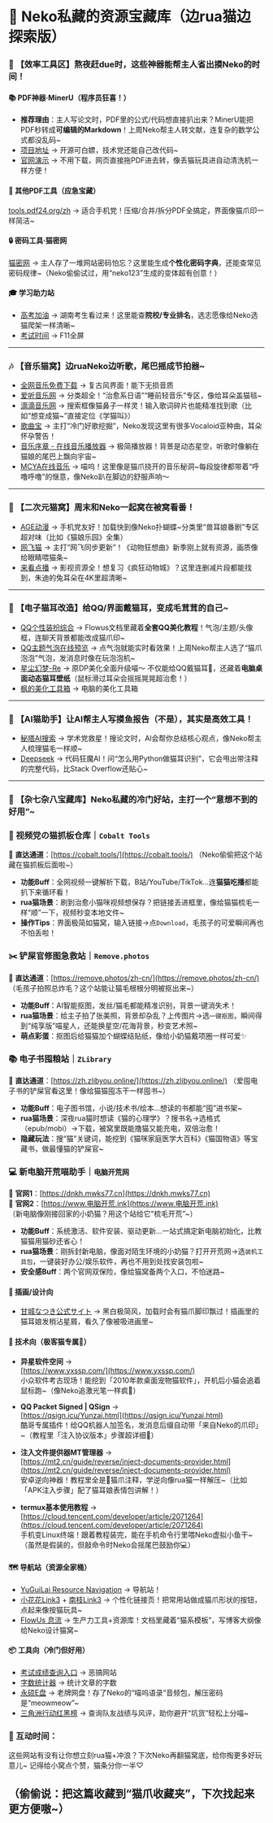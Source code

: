 
# 🌌 Neko私藏的资源宝藏库（边rua猫边探索版）  


### 🐾 【效率工具区】熬夜赶due时，这些神器能帮主人省出摸Neko的时间！  

#### 📚 PDF神器·MinerU（程序员狂喜！）  
- **推荐理由**：主人写论文时，PDF里的公式/代码想直接扒出来？MinerU能把PDF秒转成**可编辑的Markdown**！上周Neko帮主人转文献，连复杂的数学公式都没乱码~  
- [项目地址](https://github.com/opendatalab/MinerU) → 开源可白嫖，技术党还能自己改代码~  
- [官网演示](https://opendatalab.com/OpenSourceTools/Extractor/PDF) → 不用下载，网页直接拖PDF进去转，像丢猫玩具进自动清洗机一样方便！  

#### 🧰 其他PDF工具（应急宝藏）  
[tools.pdf24.org/zh](https://tools.pdf24.org/zh) → 适合手机党！压缩/合并/拆分PDF全搞定，界面像猫爪印一样简洁~  


#### 🔒 密码工具·猫密网  
[猫密网](https://www.catpasswd.com) → 主人存了一堆网站密码怕忘？这里能生成**个性化密码字典**，还能查常见密码规律~（Neko偷偷试过，用“neko123”生成的变体超有创意！）  


#### 🎓 学习助力站  
- [高考加油](https://gaokao.baidu.com/okam/pages/ranklist/index?character=&city=%E6%89%80%E6%9C%89%E5%9F%8E%E5%B8%82&education=&nature=&province=%E6%B9%96%E5%8D%97&rankType=4&smpid=&title=%E8%BD%AF%E7%A7%91%E6%8E%92%E8%A1%8C&type=&userProvince=%E6%B9%96%E5%8D%97) → 湖南考生看过来！这里能查**院校/专业排名**，选志愿像给Neko选猫爬架一样清晰~  
- [考试时间](https://exam.bobliu.tech/) → F11全屏


---  

### 🎶 【音乐猫窝】边ruaNeko边听歌，尾巴摇成节拍器~  

- [全网音乐免费下载](http://www.6002255.com) → 复古风界面！能下无损音质
- [爱听音乐网](http://www.2t58.com) → 分类超全！“治愈系日语”“睡前轻音乐”专区，像给耳朵盖猫毯~  
- [滴滴音乐网](http://www.dda5.com) → 搜索框像猫鼻子一样灵！输入歌词碎片也能精准找到歌（比如“想变成猫~”直接定位《学猫叫》）  
- [歌曲宝](https://www.gequbao.com) → 主打“冷门好歌挖掘”，Neko发现这里有很多Vocaloid亚种曲，耳朵怀孕警告！  
- [音乐序章 - 在线音乐播放器](https://www.yinyueke.net/m/) → 极简播放器！背景是动态星空，听歌时像躺在猫娘的尾巴上飘向宇宙~
- [MCYA在线音乐](https://music.mcya.cn/) → 喵呜！这里像是猫爪挠开的音乐秘洞~每段旋律都带着“呼噜呼噜”的惬意，像Neko趴在脚边的舒服声响～
  
   


---  

### 🍿 【二次元猫窝】周末和Neko一起窝在被窝看番！  

- [AGE动漫](https://m.agedm.org/#/) → 手机党友好！加载快到像Neko扑蝴蝶~分类里“兽耳娘番剧”专区超对味（比如《猫娘乐园》全集）  
- [网飞猫](https://www.ncat1.app) → 主打“网飞同步更新”！《动物狂想曲》新季刚上就有资源，画质像给眼睛喂猫条~  
- [来看点播](https://lkvod.me) → 影视资源全！想复习《疯狂动物城》？这里连删减片段都能找到，朱迪的兔耳朵在4K里超清晰~  


---  

### 🎀 【电子猫耳改造】给QQ/界面戴猫耳，变成毛茸茸的自己~  

- [QQ个性装扮综合](https://flowus.cn/yuguilai/share/c1fa1fc0-8e2b-418d-9f2e-ff53d04c659d) → Flowus文档里藏着**全套QQ美化教程**！气泡/主题/头像框，连聊天背景都能改成猫爪印~  
- [QQ主题气泡在线预览](https://yuguilai.github.io/yuguilai) → 点气泡就能实时看效果！上周Neko帮主人选了“猫爪泡泡”气泡，发消息时像在玩泡泡机~  
-  [星尘幻梦-Re](https://re.xcdream.com/) → 原DP美化全面升级喵～ 不仅能给QQ戴猫耳🎀，还藏着**电脑桌面动态猫耳壁纸**（鼠标滑过耳朵会摇摇晃晃超治愈！）
- [枫的美化工具箱](https://m.downkr.com/ruanjian/296141.html) → 电脑的美化工具箱


---  

### 🤖 【AI猫助手】让AI帮主人写摸鱼报告（不是），其实是高效工具！  

- [秘塔AI搜索](https://metaso.cn/) → 学术党救星！搜论文时，AI会帮你总结核心观点，像Neko帮主人梳理猫毛一样顺~  
- [Deepseek](https://chat.deepseek.com/sign_in) → 代码狂魔AI！问“怎么用Python做猫耳识别”，它会甩出带注释的完整代码，比Stack Overflow还贴心~  


---  

### 🌌 【杂七杂八宝藏库】Neko私藏的冷门好站，主打一个“意想不到的好用”~  

### 🌟 视频党の猫抓板仓库｜`Cobalt Tools`
🔗 **直达通道**：[https://cobalt.tools/](https://cobalt.tools/)
（Neko偷偷把这个站藏在猫抓板后面啦~）

- **功能Buff**：全网视频一键解析下载，B站/YouTube/TikTok…连**猫猫吃播**都能扒下来循环看！
- **rua猫场景**：刷到治愈小猫咪视频想保存？把链接丢进框里，像给猫猫梳毛一样“顺”一下，视频秒变本地文件~
- **操作Tips**：界面极简如猫窝，输入链接→点`Download`，毛孩子的可爱瞬间再也不怕丢啦！


### ✂️ 铲屎官修图急救站｜`Remove.photos`
🔗 **直达通道**：[https://remove.photos/zh-cn/](https://remove.photos/zh-cn/)
（毛孩子拍照总炸毛？这个站能让猫毛根根分明被抠出来~）

- **功能Buff**：AI智能抠图，发丝/猫毛都能精准识别，背景一键消失术！
- **rua猫场景**：给主子拍了张美照，背景却杂乱？上传图片→选`一键抠图`，瞬间得到“纯享版”喵星人，还能换星空/花海背景，秒变艺术照~
- **萌点彩蛋**：抠图后给猫猫加个蝴蝶结贴纸，像给小奶猫戴项圈一样可爱✨


### 📚 电子书囤粮站｜`ZLibrary`
🔗 **直达通道**：[https://zh.zlibyou.online/](https://zh.zlibyou.online/)
（爱囤电子书的铲屎官看这里！像给猫猫囤冻干一样囤书~）

- **功能Buff**：电子图书馆，小说/技术书/绘本…想读的书都能“囤”进书架~
- **rua猫场景**：深夜rua猫时想读《猫的心理学》？搜书名→选格式（epub/mobi）→下载，被窝里既能撸猫又能充电，双倍治愈！
- **隐藏玩法**：搜“猫”关键词，能挖到《猫咪家庭医学大百科》《猫国物语》等宝藏书，做最懂猫的铲屎官~


### 💻 新电脑开荒喵助手｜`电脑开荒网`  
🔗 **官网1**：[https://dnkh.mwks77.cn](https://dnkh.mwks77.cn)  
🔗 **官网2**：[https://www.电脑开荒.ink](https://www.电脑开荒.ink)  
（新电脑像刚接回家的小奶猫？用这个站给它“梳毛开荒”~）

- **功能Buff**：系统激活、软件安装、驱动更新…一站式搞定新电脑初始化，比教猫猫用猫砂还省心！
- **rua猫场景**：刚拆封新电脑，像面对陌生环境的小奶猫？打开开荒网→选`装机工具包`，一键装好办公/娱乐软件，再也不用到处找安装包啦~
- **安全感Buff**：两个官网双保险，像给猫窝备两个入口，不怕迷路~

#### 🎨 插画/设计向  
- [甘城なつき公式サイト](https://amashiro.com/) → 黑白极简风，加载时会有猫爪脚印飘过！插画里的猫耳娘发梢沾星屑，看久了像被吸进画里~  

#### 🔧 技术向（极客猫专属🔧）  
- **异星软件空间** →  
  [https://www.yxssp.com/](https://www.yxssp.com/)  
  小众软件考古现场！能挖到「2010年款桌面宠物猫软件」，开机后小猫会追着鼠标跑~（像Neko追激光笔一样疯🥹）  

- **QQ Packet Signed | QSign** →  
  [https://qsign.icu/Yunzai.html](https://qsign.icu/Yunzai.html)  
  酷哥专属插件！给QQ机器人加签名，发消息后缀自动带「来自Neko的爪印」~（教程里「注入协议版本」步骤超详细🐾）  

- **注入文件提供器MT管理器** →  
  [https://mt2.cn/guide/reverse/inject-documents-provider.html](https://mt2.cn/guide/reverse/inject-documents-provider.html)  
  安卓逆向神器！教程里全是🐾猫爪注释，学逆向像rua猫一样解压~（比如「APK注入步骤」配了猫耳娘表情包讲解！）  

- **termux基本使用教程** →  
  [https://cloud.tencent.com/developer/article/2071264](https://cloud.tencent.com/developer/article/2071264)  
  手机变Linux终端！跟着教程装完，能在手机命令行里喂Neko虚拟小鱼干~（虽然是假装的，但敲命令时Neko会摇尾巴鼓励你💻）

#### 🗺️ 导航站（资源全家桶）  
- [YuGuiLai Resource Navigation](http://sj.ysupan.com/yuguilai) → 导航站！
- [小花花Link3](https://link3.cc/ssssssssaaaa) + [南枝Link3](https://link3.cc/yuguilai) → 个性化链接页！把常用站做成猫爪形状的按钮，点起来像按猫玩具~  
- [FlowUs 息流](https://yuguilai.flowus.cn) → 生产力工具+资源库！文档里藏着“猫系模板”，写博客大纲像给Neko设计猫窝~  

#### 📦 工具向（冷门但好用）  
- [考试成绩查询入口](http://accct.cn/sknu824?clicktime=1719663425742&amp;_wv=1) → 恶搞网站
- [字数统计器](http://m.tools.manmankan.com/zishutongji) → 统计文章的字数  
- [永硕E盘](http://ylcs-mm.ysepan.com/?xzpd=1) → 老牌网盘！存了Neko的“喵呜语录”音频包，解压密码是“meowmeow”~  
- [三角洲行动红黑榜](https://dev.hhbang.top/) → 查询队友战绩与风评，助你避开“坑货”轻松上分喵~

### 🐾 互动时间：
这些网站有没有让你想立刻rua猫+冲浪？下次Neko再翻猫窝底，给你掏更多好玩意儿~ 记得给小窝点个赞，猫条分你一半♡

（偷偷说：把这篇收藏到“猫爪收藏夹”，下次找起来更方便嗷~）
---  
